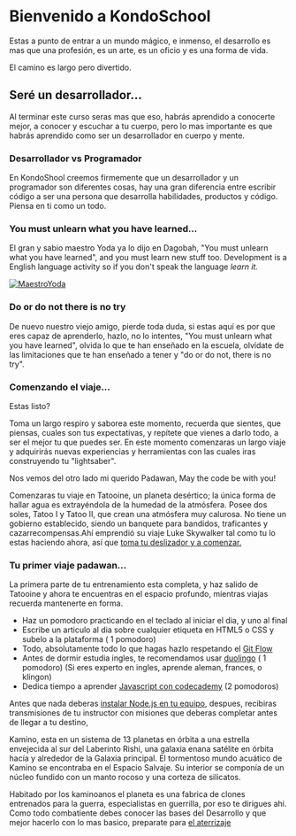 # Bienvenido a KondoSchool

Estas a punto de entrar a un mundo mágico, e inmenso, el desarrollo es mas que una profesión, es un arte, es un oficio y es una forma de vida.

El camino es largo pero divertido.

## Seré un desarrollador...

Al terminar este curso seras mas que eso, habrás aprendido a conocerte mejor, a conocer y escuchar a tu cuerpo, pero lo mas importante es que habrás aprendido como ser un desarrollador en cuerpo y mente.

### Desarrollador vs Programador

En KondoShool creemos firmemente que un desarrollador y un programador son diferentes cosas, hay una gran diferencia entre escribir código a ser una persona que desarrolla habilidades, productos y código. Piensa en ti como un todo.

### You must unlearn what you have learned...
El gran y sabio maestro Yoda ya lo dijo en Dagobah, "You must unlearn what you have learned", and you must learn new stuff too. Development is a English language activity so if you don't speak the language *learn it.*

[![MaestroYoda](http://img.youtube.com/vi/z4jeREy7Pbc/0.jpg)][video]

[video]: https://www.youtube.com/watch?v=z4jeREy7Pbc

### Do or do not there is no try
De nuevo nuestro viejo amigo, pierde toda duda, si estas aquí es por que eres capaz de aprenderlo, hazlo, no lo intentes, "You must unlearn what you have learned", olvida lo que te han enseñado en la escuela, olvídate de las limitaciones que te han enseñado a tener y "do or do not, there is no try".

### Comenzando el viaje...

Estas listo?

Toma un largo respiro y saborea este momento, recuerda que sientes, que piensas, cuales son tus expectativas, y repítete que vienes a darlo todo, a ser el mejor tu que puedes ser. En este momento comenzaras un largo viaje y adquirirás nuevas experiencias y herramientas con las cuales iras construyendo tu "lightsaber".

Nos vemos del otro lado mi querido Padawan, May the code be with you!

Comenzaras tu viaje en Tatooine, un planeta desértico; la única forma de hallar agua es extrayéndola de la humedad de la atmósfera. Posee dos soles, Tatoo I y Tatoo II, que crean una atmósfera muy calurosa. No tiene un gobierno establecido, siendo un banquete para bandidos, traficantes y cazarrecompensas.Ahí emprendió su viaje Luke Skywalker tal como tu lo estas haciendo ahora, así que [toma tu deslizador y a comenzar.](tatooine.md)

### Tu primer viaje padawan...

La primera parte de tu entrenamiento esta completa, y haz salido de Tatooine y ahora te encuentras en el espacio profundo, mientras viajas recuerda mantenerte en forma.

- Haz un pomodoro practicando en el teclado al iniciar el dia, y uno al final
- Escribe un articulo al dia sobre cualquier etiqueta en HTML5 o CSS y subelo a la plataforma ( 1 pomodoro)
- Todo, absolutamente todo lo que hagas hazlo respetando el [Git Flow](gitflow)
- Antes de dormir estudia ingles, te recomendamos usar [duolingo](https://www.duolingo.com/) ( 1 pomodoro)
  (Si eres experto en ingles, aprende aleman, frances, o klingon)
- Dedica tiempo a aprender [Javascript con codecademy](https://www.codecademy.com/learn/javascript) (2 pomodoros)


Antes que nada deberas [instalar Node.js en tu equipo](instalar-node.md), despues, recibiras transmisiones de tu instructor con misiones que deberas completar antes de llegar a tu destino,

Kamino, esta en un sistema de 13 planetas en órbita a una estrella envejecida al sur del Laberinto Rishi, una galaxia enana satélite en órbita hacía y alrededor de la Galaxia principal. El tormentoso mundo acuático de Kamino se encontraba en el Espacio Salvaje. Su interior se componía de un núcleo fundido con un manto rocoso y una corteza de silicatos.

Habitado por los kaminoanos el planeta es una fabrica de clones entrenados para la guerra, especialistas en guerrilla, por eso te dirigues ahi. Como todo combatiente debes conocer las bases del Desarrollo y que mejor hacerlo con lo mas basico, preparate para [el aterrizaje](Kamino.md)
